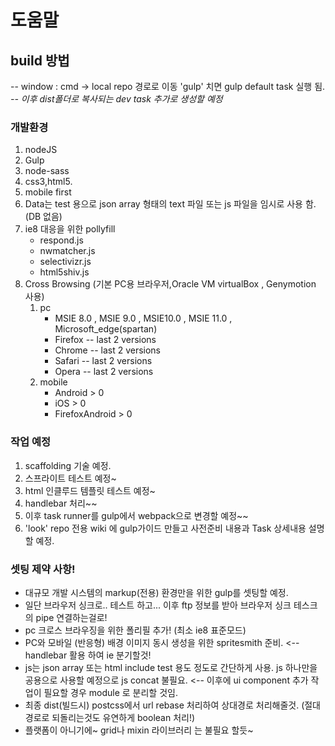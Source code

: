 # 도움말

## build 방법
-- window : cmd -> local repo 경로로 이동 'gulp'  치면 gulp default task 실행 됨.
_-- 이후 dist폴더로 복사되는 dev task 추가로 생성할 예정_


### 개발환경
1. nodeJS
2. Gulp
3. node-sass
4. css3,html5.
5. mobile first
6. Data는 test 용으로 json array 형태의 text 파일 또는 js 파일을 임시로 사용 함. (DB 없음)
7. ie8 대응을 위한 pollyfill
    - respond.js
    - nwmatcher.js
    - selectivizr.js
    - html5shiv.js
8. Cross Browsing (기본 PC용 브라우저,Oracle VM virtualBox , Genymotion 사용)
    1. pc
        - MSIE 8.0 , MSIE 9.0 , MSIE10.0 , MSIE 11.0 , Microsoft_edge(spartan)
        - Firefox  -- last 2 versions
        - Chrome  -- last 2 versions
        - Safari -- last 2 versions
        - Opera -- last 2 versions
    2. mobile
        - Android  > 0
        - iOS > 0
        - FirefoxAndroid > 0


### 작업 예정
1. scaffolding 기술 예정.
2. 스프라이트 테스트 예정~
3. html 인클루드 템플릿 테스트 예정~
4. handlebar 처리~~
5. 이후  task runner를 gulp에서 webpack으로 변경할 예정~~
6. 'look' repo 전용 wiki 에 gulp가이드 만들고 사전준비 내용과 Task 상세내용 설명할 예정.



### **셋팅 제약 사항!**
- 대규모 개발 시스템의 markup(전용) 환경만을 위한 gulp를 셋팅할 예정.
- 일단 브라우저 싱크로.. 테스트 하고... 이후 ftp 정보를 받아 브라우저 싱크 테스크의 pipe 연결하는걸로!
- pc 크로스 브라우징을 위한 폴리필 추가! (최소 ie8 표준모드)
- PC와 모바일 (반응형) 배경 이미지 동시 생성을 위한 spritesmith 준비. <-- handlebar 활용 하여 ie 분기할것!
- js는 json array 또는 html include test 용도 정도로 간단하게 사용. js 하나만을 공용으로 사용할 예정으로 js concat 불필요. <-- 이후에 ui component 추가 작업이 필요할 경우 module 로 분리할 것임.
- 최종 dist(빌드시) postcss에서 url rebase 처리하여 상대경로 처리해줄것. (절대 경로로 되돌리는것도 유연하게 boolean 처리!)
- 플랫폼이 아니기에~ grid나 mixin 라이브러리 는 불필요 할듯~
